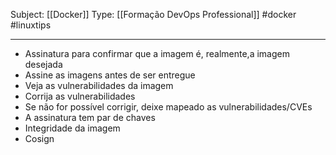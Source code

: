 Subject: [[Docker]] 
Type: [[Formação DevOps Professional]]  #docker #linuxtips

----
- Assinatura para confirmar que a imagem é, realmente,a imagem desejada
- Assine as imagens antes de ser entregue
- Veja as vulnerabilidades da imagem
- Corrija as vulnerabilidades
- Se não for possível corrigir, deixe mapeado as vulnerabilidades/CVEs
- A assinatura tem par de chaves
- Integridade da imagem
- Cosign